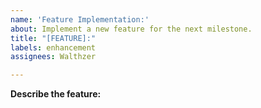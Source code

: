```yaml
---
name: 'Feature Implementation:'
about: Implement a new feature for the next milestone.
title: "[FEATURE]:"
labels: enhancement
assignees: Walthzer

---
```


**Describe the feature:**
